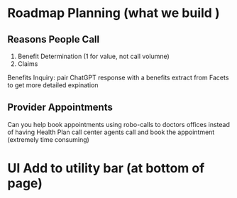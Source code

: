 # Roadmap Planning (what we build )

## Reasons People Call

1. Benefit Determination (1 for value, not call volumne)
2. Claims

Benefits Inquiry: pair ChatGPT response with a benefits extract from Facets to get more detailed expination

## Provider Appointments
Can you help book appointments using robo-calls to doctors offices instead of having Health Plan call center agents call and book the appointment (extremely time consuming)

# UI Add to utility bar (at bottom of page)